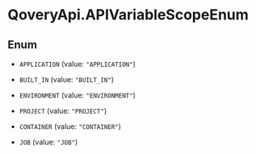# QoveryApi.APIVariableScopeEnum

## Enum


* `APPLICATION` (value: `"APPLICATION"`)

* `BUILT_IN` (value: `"BUILT_IN"`)

* `ENVIRONMENT` (value: `"ENVIRONMENT"`)

* `PROJECT` (value: `"PROJECT"`)

* `CONTAINER` (value: `"CONTAINER"`)

* `JOB` (value: `"JOB"`)


